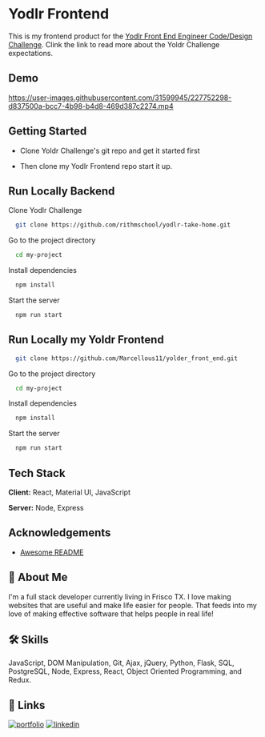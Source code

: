 


# Yodlr Frontend
This is my frontend product for the [Yodlr Front End Engineer Code/Design Challenge](https://github.com/rithmschool/yodlr-take-home). Clink the link to read more about the Yoldr Challenge expectations. 


## Demo
https://user-images.githubusercontent.com/31599945/227752298-d837500a-bcc7-4b98-b4d8-469d387c2274.mp4

## Getting Started

- Clone Yoldr Challenge's git repo and get it started first 

- Then clone my Yodlr Frontend repo start it up. 



## Run Locally Backend

Clone Yodlr Challenge

```bash
  git clone https://github.com/rithmschool/yodlr-take-home.git
```

Go to the project directory

```bash
  cd my-project
```

Install dependencies

```bash
  npm install
```

Start the server

```bash
  npm run start
```


## Run Locally my Yoldr Frontend

```bash
  git clone https://github.com/Marcellous11/yolder_front_end.git
```

Go to the project directory

```bash
  cd my-project
```

Install dependencies

```bash
  npm install
```

Start the server

```bash
  npm run start
```



## Tech Stack

**Client:** React, Material UI, JavaScript

**Server:** Node, Express

## Acknowledgements
 - [Awesome README](https://github.com/matiassingers/awesome-readme)

## 🚀 About Me
I'm a full stack developer currently living in Frisco TX. I love making websites that are useful and make life easier for people. That feeds into my love of making effective software that helps people in real life!

## 🛠 Skills
JavaScript, DOM Manipulation, Git, Ajax, jQuery, Python, Flask, SQL, PostgreSQL, Node, Express, React, Object Oriented Programming, and Redux.

## 🔗 Links
[![portfolio](https://img.shields.io/badge/my_portfolio-000?style=for-the-badge&logo=ko-fi&logoColor=white)](https://marcellous.tech/)
[![linkedin](https://img.shields.io/badge/linkedin-0A66C2?style=for-the-badge&logo=linkedin&logoColor=white)](https://www.linkedin.com/in/m-curtis-jr/)

